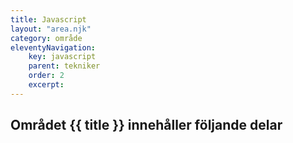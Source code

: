 ```yaml
---
title: Javascript
layout: "area.njk"
category: område
eleventyNavigation:
    key: javascript
    parent: tekniker
    order: 2
    excerpt: 
---
```

## Området {{ title }} innehåller följande delar
